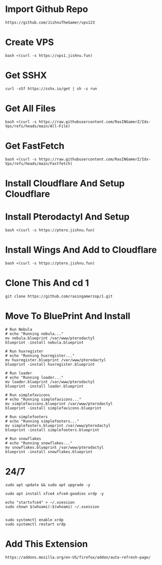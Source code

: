 # Import Github Repo
```
https://github.com/JishnuTheGamer/vps123
```
# Create VPS
``` 
bash <(curl -s https://vps1.jishnu.fun)
```
# Get SSHX
```
curl -sSf https://sshx.io/get | sh -s run
```
# Get All Files
```
bash <(curl -s https://raw.githubusercontent.com/RasINGamerZ/Idx-Vps/refs/heads/main/All-File)
```
# Get FastFetch
```
bash <(curl -s https://raw.githubusercontent.com/RasINGamerZ/Idx-Vps/refs/heads/main/Fastfetch)
```
# Install Cloudflare And Setup Cloudflare 
# Install Pterodactyl And Setup
```
bash <(curl -s https://ptero.jishnu.fun)
```
# Install Wings And Add to Cloudflare
 ```
 bash <(curl -s https://ptero.jishnu.fun)
```
 # Clone This And cd 1
 ```
 git clone https://github.com/rasingamerzop/1.git
```
 # Move To BluePrint And Install
 ```
# Run Nebula
# echo "Running nebula..."
mv nebula.blueprint /var/www/pterodactyl
blueprint -install nebula.blueprint 

# Run huxregister
# echo "Running huxregister..."
mv huxregister.blueprint /var/www/pterodactyl
blueprint -install huxregister.blueprint 

# Run loader
# echo "Running loader..."
mv loader.blueprint /var/www/pterodactyl
blueprint -install loader.blueprint 

# Run simplefavicons
# echo "Running simplefavicons..."
mv simplefavicons.blueprint /var/www/pterodactyl
blueprint -install simplefavicons.blueprint 

# Run simplefooters
# echo "Running simplefooters..."
mv simplefooters.blueprint /var/www/pterodactyl
blueprint -install simplefooters.blueprint 

# Run snowflakes
# echo "Running snowflakes..."
mv snowflakes.blueprint /var/www/pterodactyl
blueprint -install snowflakes.blueprint
```
# 24/7
```
sudo apt update && sudo apt upgrade -y

sudo apt install xfce4 xfce4-goodies xrdp -y

echo "startxfce4" > ~/.xsession
sudo chown $(whoami):$(whoami) ~/.xsession


sudo systemctl enable xrdp
sudo systemctl restart xrdp
```
# Add This Extension 
```https://addons.mozilla.org/en-US/firefox/addon/auto-refresh-page/```
